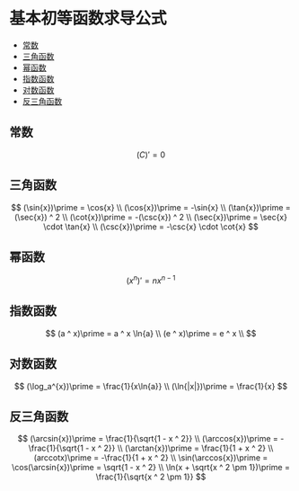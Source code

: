 # 基本初等函数求导公式

* [常数](#常数)
* [三角函数](#三角函数)
* [幂函数](#幂函数)
* [指数函数](#指数函数)
* [对数函数](#对数函数)
* [反三角函数](#反三角函数)

## 常数

$$
(C)\prime = 0
$$

## 三角函数

$$
(\sin{x})\prime = \cos{x}
\\
(\cos{x})\prime = -\sin{x}
\\
(\tan{x})\prime = (\sec{x}) ^ 2
\\
(\cot{x})\prime = -(\csc{x}) ^ 2
\\
(\sec{x})\prime = \sec{x} \cdot \tan{x}
\\
(\csc{x})\prime = -\csc{x} \cdot \cot{x}
$$

## 幂函数

$$
(x ^ n)\prime = nx ^ {n - 1}
$$

## 指数函数

$$
(a ^ x)\prime = a ^ x \ln{a}
\\
(e ^ x)\prime = e ^ x
\\
$$

## 对数函数

$$
(\log_a^{x})\prime = \frac{1}{x\ln{a}}
\\
(\ln{|x|})\prime = \frac{1}{x}
$$

## 反三角函数

$$
(\arcsin{x})\prime = \frac{1}{\sqrt{1 - x ^ 2}}
\\
(\arccos{x})\prime = -\frac{1}{\sqrt{1 - x ^ 2}}
\\
(\arctan{x})\prime = \frac{1}{1 + x ^ 2}
\\
(arccotx)\prime = -\frac{1}{1 + x ^ 2}
\\
\sin(\arccos{x})\prime = \cos(\arcsin{x})\prime = \sqrt{1 - x ^ 2}
\\
\ln(x + \sqrt{x ^ 2 \pm 1})\prime = \frac{1}{\sqrt{x ^ 2 \pm 1}}
$$



